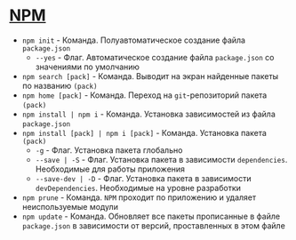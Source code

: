 # [NPM](https://www.npmjs.com/)

* `npm init` - Команда. Полуавтоматическое создание файла `package.json`
  * `--yes` - Флаг. Автоматическое создание файла `package.json` со значениями по умолчанию
* `npm search [pack]` - Команда. Выводит на экран найденные пакеты по названию `(pack)`
* `npm home [pack]` - Команда. Переход на `git`-репозиторий пакета `(pack)`
* `npm install | npm i` - Команда. Установка зависимостей из файла `package.json`
* `npm install [pack] | npm i [pack]` - Команда. Установка пакета `(pack)`
  * `-g` - Флаг. Установка пакета глобально
  * `--save | -S` - Флаг. Установка пакета в зависимости `dependencies`. Необходимые для работы приложения
  * `--save-dev | -D` - Флаг. Установка пакета в зависимости `devDependencies`. Необходимые на уровне разработки
* `npm prune` - Команда. `NPM` проходит по приложению и удаляет неиспользуемые модули
* `npm update` - Команда. Обновляет все пакеты прописанные в файле `package.json` в зависимости от версий, проставленных в этом файле